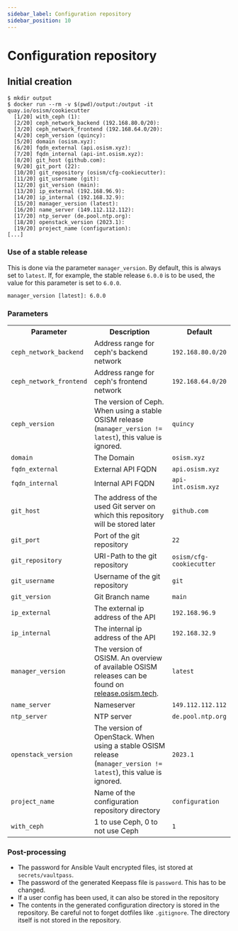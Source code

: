```yaml
---
sidebar_label: Configuration repository
sidebar_position: 10
---
```


# Configuration repository

## Initial creation

```
$ mkdir output
$ docker run --rm -v $(pwd)/output:/output -it quay.io/osism/cookiecutter
  [1/20] with_ceph (1):
  [2/20] ceph_network_backend (192.168.80.0/20):
  [3/20] ceph_network_frontend (192.168.64.0/20):
  [4/20] ceph_version (quincy):
  [5/20] domain (osism.xyz):
  [6/20] fqdn_external (api.osism.xyz):
  [7/20] fqdn_internal (api-int.osism.xyz):
  [8/20] git_host (github.com):
  [9/20] git_port (22):
  [10/20] git_repository (osism/cfg-cookiecutter):
  [11/20] git_username (git):
  [12/20] git_version (main):
  [13/20] ip_external (192.168.96.9):
  [14/20] ip_internal (192.168.32.9):
  [15/20] manager_version (latest):
  [16/20] name_server (149.112.112.112):
  [17/20] ntp_server (de.pool.ntp.org):
  [18/20] openstack_version (2023.1):
  [19/20] project_name (configuration):
[...]
```

### Use of a stable release

This is done via the parameter ``manager_version``. By default, this is always set to
``latest``. If, for example, the stable release ``6.0.0`` is to be used, the value for
this parameter is set to ``6.0.0``.

```
manager_version [latest]: 6.0.0
```

### Parameters

<table>
  <tr>
    <th>Parameter</th>
    <th>Description</th>
    <th>Default</th>
  </tr>
  <tr>
    <td><code>ceph_network_backend</code></td>
    <td>Address range for ceph's backend network</td>
    <td><code>192.168.80.0/20</code></td>
  </tr>
  <tr>
    <td><code>ceph_network_frontend</code></td>
    <td>Address range for ceph's frontend network</td>
    <td><code>192.168.64.0/20</code></td>
  </tr>
  <tr>
    <td><code>ceph_version</code></td>
    <td>The version of Ceph. When using a stable OSISM release (<code>manager_version != latest</code>), this value is ignored.</td>
    <td><code>quincy</code></td>
  </tr>
  <tr>
    <td><code>domain</code></td>
    <td>The Domain</td>
    <td><code>osism.xyz</code></td>
  </tr>
  <tr>
    <td><code>fqdn_external</code></td>
    <td>External API FQDN</td>
    <td><code>api.osism.xyz</code></td>
  </tr>
  <tr>
    <td><code>fqdn_internal</code></td>
    <td>Internal API FQDN</td>
    <td><code>api-int.osism.xyz</code></td>
  </tr>
  <tr>
    <td><code>git_host</code></td>
    <td>The address of the used Git server on which this repository will be stored later</td>
    <td><code>github.com</code></td>
  </tr>
  <tr>
    <td><code>git_port</code></td>
    <td>Port of the git repository</td>
    <td><code>22</code></td>
  </tr>
  <tr>
    <td><code>git_repository</code></td>
    <td>URI-Path to the git repository</td>
    <td><code>osism/cfg-cookiecutter</code></td>
  </tr>
  <tr>
    <td><code>git_username</code></td>
    <td>Username of the git repository</td>
    <td><code>git</code></td>
  </tr>
  <tr>
    <td><code>git_version</code></td>
    <td>Git Branch name</td>
    <td><code>main</code></td>
  </tr>
  <tr>
    <td><code>ip_external</code></td>
    <td>The external ip address of the API</td>
    <td><code>192.168.96.9</code></td>
  </tr>
  <tr>
    <td><code>ip_internal</code></td>
    <td>The internal ip address of the API</td>
    <td><code>192.168.32.9</code></td>
  </tr>
  <tr>
    <td><code>manager_version</code></td>
    <td>The version of OSISM. An overview of available OSISM releases can be found on <a href="https://release.osism.tech">release.osism.tech</a>.</td>
    <td><code>latest</code></td>
  </tr>
  <tr>
    <td><code>name_server</code></td>
    <td>Nameserver</td>
    <td><code>149.112.112.112</code></td>
  </tr>
  <tr>
    <td><code>ntp_server</code></td>
    <td>NTP server</td>
    <td><code>de.pool.ntp.org</code></td>
  </tr>
  <tr>
    <td><code>openstack_version</code></td>
    <td>The version of OpenStack. When using a stable OSISM release (<code>manager_version != latest</code>), this value is ignored.</td>
    <td><code>2023.1</code></td>
  </tr>
  <tr>
    <td><code>project_name</code></td>
    <td>Name of the configuration repository directory</td>
    <td><code>configuration</code></td>
  </tr>
  <tr>
    <td><code>with_ceph</code></td>
    <td>1 to use Ceph, 0 to not use Ceph</td>
    <td><code>1</code></td>
  </tr>
</table>

### Post-processing

* The password for Ansible Vault encrypted files, ist stored at `secrets/vaultpass`.
* The password of the generated Keepass file is `password`. This has to be changed.
* If a user config has been used, it can also be stored in the repository
* The contents in the generated configuration directory is stored in the repository.
  Be careful not to forget dotfiles like `.gitignore`. The directory itself is not
  stored in the repository.
